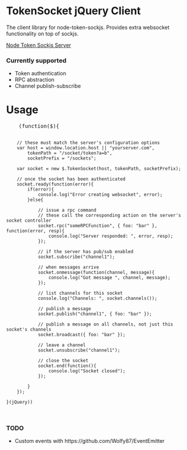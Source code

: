 <h1>TokenSocket jQuery Client</h1>
<p>
	The client library for node-token-sockjs. Provides extra websocket functionality on top of sockjs.
</p>
<p>
	<a href="https://github.com/azuqua/node-token-sockjs">Node Token Sockjs Server</a>
</p>
<h3>Currently supported</h3>
<ul>
	<li>Token authentication</li>
	<li>RPC abstraction</li>
	<li>Channel publish-subscribe</li>
</ul>
<h1>Usage</h1>
<pre>
	(function($){

		// these must match the server's configuration options
		var host = window.location.host || "yourserver.com",
			tokenPath = "/socket/token?a=b",
			socketPrefix = "/sockets";

		var socket = new $.TokenSocket(host, tokenPath, socketPrefix);
		
		// once the socket has been authenticated
		socket.ready(function(error){
			if(error){
				console.log("Error creating websocket", error);
			}else{
				
				// issue a rpc command
				// these call the corresponding action on the server's socket controller
				socket.rpc("someRPCFunction", { foo: "bar" }, function(error, resp){
					console.log("Server responded: ", error, resp);
				});

				// if the server has pub/sub enabled
				socket.subscribe("channel1");
		
				// when messages arrive
				socket.onmessage(function(channel, message){
					console.log("Got message ", channel, message);
				});

				// list channels for this socket
				console.log("Channels: ", socket.channels());

				// publish a message
				socket.publish("channel1", { foo: "bar" });

				// publish a message on all channels, not just this socket's channels
				socket.broadcast({ foo: "bar" });

				// leave a channel
				socket.unsubscribe("channel1");

				// close the socket
				socket.end(function(){
					console.log("Socket closed");
				});

			}
		});

	}(jQuery))
</pre>
<h3>TODO</h3>
<ul>
	<li>Custom events with https://github.com/Wolfy87/EventEmitter</li>
</ul>
